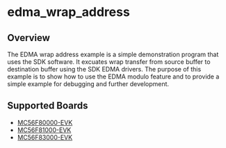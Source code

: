 # edma_wrap_address

## Overview
The EDMA wrap address example is a simple demonstration program that uses the SDK software.
It excuates wrap transfer from source buffer to destination buffer using the SDK EDMA drivers.
The purpose of this example is to show how to use the EDMA modulo feature and to provide a simple example for
debugging and further development.

## Supported Boards
- [MC56F80000-EVK](../../../_boards/mc56f80000evk/driver_examples/edma/wrap_address/example_board_readme.md)
- [MC56F81000-EVK](../../../_boards/mc56f81000evk/driver_examples/edma/wrap_address/example_board_readme.md)
- [MC56F83000-EVK](../../../_boards/mc56f83000evk/driver_examples/edma/wrap_address/example_board_readme.md)
